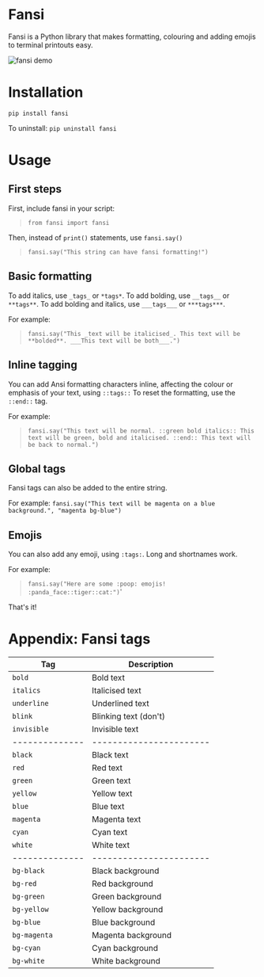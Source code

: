 # Fansi
Fansi is a Python library that makes formatting, colouring and adding emojis to terminal printouts easy.

![fansi demo](https://i.postimg.cc/zGcL6MhG/Screenshot-2018-10-26-at-13-40-19.png)

# Installation

`pip install fansi`

To uninstall: `pip uninstall fansi`

# Usage
## First steps
First, include fansi in your script: 

> `from fansi import fansi`

Then, instead of `print()` statements, use `fansi.say()`

> `fansi.say("This string can have fansi formatting!")`

## Basic formatting

To add italics, use `_tags_` or `*tags*`. To add bolding, use `__tags__` or `**tags**`. To add bolding and italics, use `___tags___` or `***tags***`.

For example:
> `fansi.say("This _text will be italicised_. This text will be **bolded**. ___This text will be both___.")`

## Inline tagging

You can add Ansi formatting characters inline, affecting the colour or emphasis of your text, using `::tags::` To reset the formatting, use the `::end::` tag.

For example: 
> `fansi.say("This text will be normal. ::green bold italics:: This text will be green, bold and italicised. ::end:: This text will be back to normal.")`

## Global tags

Fansi tags can also be added to the entire string.

For example: `fansi.say("This text will be magenta on a blue background.", "magenta bg-blue")`

## Emojis

You can also add any emoji, using `:tags:`. Long and shortnames work.

For example: 
> `fansi.say("Here are some :poop: emojis! :panda_face::tiger::cat:")`'

That's it!

# Appendix: Fansi tags

| Tag          | Description           |
|--------------|-----------------------|
| `bold`       | Bold text             |
| `italics`    | Italicised text       |
| `underline`  | Underlined text       |
| `blink`      | Blinking text (don't) |
| `invisible`  | Invisible text        |
|--------------|-----------------------|
| `black`      | Black text            |
| `red`        | Red text              |
| `green`      | Green text            |
| `yellow`     | Yellow text           |
| `blue`       | Blue text             |
| `magenta`    | Magenta text          |
| `cyan`       | Cyan text             |
| `white`      | White text            |
|--------------|-----------------------|
| `bg-black`   | Black background      |
| `bg-red`     | Red background        |
| `bg-green`   | Green background      |
| `bg-yellow`  | Yellow background     |
| `bg-blue`    | Blue background       |
| `bg-magenta` | Magenta background    |
| `bg-cyan`    | Cyan background       |
| `bg-white`   | White background      |
